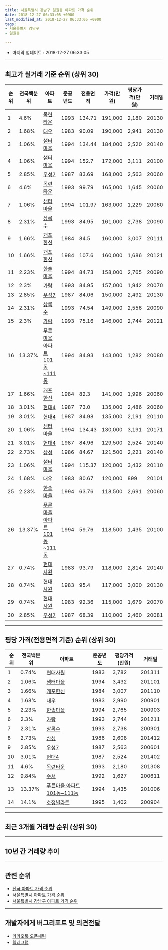 ```yaml
---
title: 서울특별시 강남구 일원동 아파트 가격 순위
date: 2018-12-27 06:33:05 +0900
last_modified_at: 2018-12-27 06:33:05 +0900
tags:
- 서울특별시 강남구
- 일원동

---
```


* 마지막 업데이트 : 2018-12-27 06:33:05

---

## 최고가 실거래 기준 순위 (상위 30)


|순위|전국백분위|아파트|준공년도|전용면적|가격(만원)|평당가격(만원)|거래일|
|---|---|---|---|---|---|---|---|
|1|4.6%|[목련타운](https://search.naver.com/search.naver?query=%EC%84%9C%EC%9A%B8%ED%8A%B9%EB%B3%84%EC%8B%9C+%EA%B0%95%EB%82%A8%EA%B5%AC+%EC%9D%BC%EC%9B%90%EB%8F%99+%EB%AA%A9%EB%A0%A8%ED%83%80%EC%9A%B4)|1993|134.71|191,000|2,180|201308|
|2|1.68%|[대우](https://search.naver.com/search.naver?query=%EC%84%9C%EC%9A%B8%ED%8A%B9%EB%B3%84%EC%8B%9C+%EA%B0%95%EB%82%A8%EA%B5%AC+%EC%9D%BC%EC%9B%90%EB%8F%99+%EB%8C%80%EC%9A%B0)|1983|90.09|190,000|2,941|201304|
|3|1.06%|[샘터마을](https://search.naver.com/search.naver?query=%EC%84%9C%EC%9A%B8%ED%8A%B9%EB%B3%84%EC%8B%9C+%EA%B0%95%EB%82%A8%EA%B5%AC+%EC%9D%BC%EC%9B%90%EB%8F%99+%EC%83%98%ED%84%B0%EB%A7%88%EC%9D%84)|1994|134.44|184,000|2,520|201404|
|4|1.06%|[샘터마을](https://search.naver.com/search.naver?query=%EC%84%9C%EC%9A%B8%ED%8A%B9%EB%B3%84%EC%8B%9C+%EA%B0%95%EB%82%A8%EA%B5%AC+%EC%9D%BC%EC%9B%90%EB%8F%99+%EC%83%98%ED%84%B0%EB%A7%88%EC%9D%84)|1994|152.7|172,000|3,111|201007|
|5|2.85%|[우성7](https://search.naver.com/search.naver?query=%EC%84%9C%EC%9A%B8%ED%8A%B9%EB%B3%84%EC%8B%9C+%EA%B0%95%EB%82%A8%EA%B5%AC+%EC%9D%BC%EC%9B%90%EB%8F%99+%EC%9A%B0%EC%84%B17)|1987|83.69|168,000|2,563|200601|
|6|4.6%|[목련타운](https://search.naver.com/search.naver?query=%EC%84%9C%EC%9A%B8%ED%8A%B9%EB%B3%84%EC%8B%9C+%EA%B0%95%EB%82%A8%EA%B5%AC+%EC%9D%BC%EC%9B%90%EB%8F%99+%EB%AA%A9%EB%A0%A8%ED%83%80%EC%9A%B4)|1993|99.79|165,000|1,645|200601|
|7|1.06%|[샘터마을](https://search.naver.com/search.naver?query=%EC%84%9C%EC%9A%B8%ED%8A%B9%EB%B3%84%EC%8B%9C+%EA%B0%95%EB%82%A8%EA%B5%AC+%EC%9D%BC%EC%9B%90%EB%8F%99+%EC%83%98%ED%84%B0%EB%A7%88%EC%9D%84)|1994|101.97|163,000|1,229|200601|
|8|2.31%|[상록수](https://search.naver.com/search.naver?query=%EC%84%9C%EC%9A%B8%ED%8A%B9%EB%B3%84%EC%8B%9C+%EA%B0%95%EB%82%A8%EA%B5%AC+%EC%9D%BC%EC%9B%90%EB%8F%99+%EC%83%81%EB%A1%9D%EC%88%98)|1993|84.95|161,000|2,738|200901|
|9|1.66%|[개포한신](https://search.naver.com/search.naver?query=%EC%84%9C%EC%9A%B8%ED%8A%B9%EB%B3%84%EC%8B%9C+%EA%B0%95%EB%82%A8%EA%B5%AC+%EC%9D%BC%EC%9B%90%EB%8F%99+%EA%B0%9C%ED%8F%AC%ED%95%9C%EC%8B%A0)|1984|84.5|160,000|3,007|201110|
|10|1.66%|[개포한신](https://search.naver.com/search.naver?query=%EC%84%9C%EC%9A%B8%ED%8A%B9%EB%B3%84%EC%8B%9C+%EA%B0%95%EB%82%A8%EA%B5%AC+%EC%9D%BC%EC%9B%90%EB%8F%99+%EA%B0%9C%ED%8F%AC%ED%95%9C%EC%8B%A0)|1984|107.6|160,000|1,686|201211|
|11|2.23%|[한솔마을](https://search.naver.com/search.naver?query=%EC%84%9C%EC%9A%B8%ED%8A%B9%EB%B3%84%EC%8B%9C+%EA%B0%95%EB%82%A8%EA%B5%AC+%EC%9D%BC%EC%9B%90%EB%8F%99+%ED%95%9C%EC%86%94%EB%A7%88%EC%9D%84)|1994|84.73|158,000|2,765|200903|
|12|2.3%|[가람](https://search.naver.com/search.naver?query=%EC%84%9C%EC%9A%B8%ED%8A%B9%EB%B3%84%EC%8B%9C+%EA%B0%95%EB%82%A8%EA%B5%AC+%EC%9D%BC%EC%9B%90%EB%8F%99+%EA%B0%80%EB%9E%8C)|1993|84.95|157,000|1,942|200702|
|13|2.85%|[우성7](https://search.naver.com/search.naver?query=%EC%84%9C%EC%9A%B8%ED%8A%B9%EB%B3%84%EC%8B%9C+%EA%B0%95%EB%82%A8%EA%B5%AC+%EC%9D%BC%EC%9B%90%EB%8F%99+%EC%9A%B0%EC%84%B17)|1987|84.06|150,000|2,492|201302|
|14|2.31%|[상록수](https://search.naver.com/search.naver?query=%EC%84%9C%EC%9A%B8%ED%8A%B9%EB%B3%84%EC%8B%9C+%EA%B0%95%EB%82%A8%EA%B5%AC+%EC%9D%BC%EC%9B%90%EB%8F%99+%EC%83%81%EB%A1%9D%EC%88%98)|1993|74.54|149,000|2,556|200901|
|15|2.3%|[가람](https://search.naver.com/search.naver?query=%EC%84%9C%EC%9A%B8%ED%8A%B9%EB%B3%84%EC%8B%9C+%EA%B0%95%EB%82%A8%EA%B5%AC+%EC%9D%BC%EC%9B%90%EB%8F%99+%EA%B0%80%EB%9E%8C)|1993|75.16|146,000|2,744|201211|
|16|13.37%|[푸른마을 아파트 101동~111동](https://search.naver.com/search.naver?query=%EC%84%9C%EC%9A%B8%ED%8A%B9%EB%B3%84%EC%8B%9C+%EA%B0%95%EB%82%A8%EA%B5%AC+%EC%9D%BC%EC%9B%90%EB%8F%99+%ED%91%B8%EB%A5%B8%EB%A7%88%EC%9D%84+%EC%95%84%ED%8C%8C%ED%8A%B8+101%EB%8F%99%7E111%EB%8F%99)|1994|84.93|143,000|1,282|200804|
|17|1.66%|[개포한신](https://search.naver.com/search.naver?query=%EC%84%9C%EC%9A%B8%ED%8A%B9%EB%B3%84%EC%8B%9C+%EA%B0%95%EB%82%A8%EA%B5%AC+%EC%9D%BC%EC%9B%90%EB%8F%99+%EA%B0%9C%ED%8F%AC%ED%95%9C%EC%8B%A0)|1984|82.3|141,000|1,996|200603|
|18|3.01%|[현대4](https://search.naver.com/search.naver?query=%EC%84%9C%EC%9A%B8%ED%8A%B9%EB%B3%84%EC%8B%9C+%EA%B0%95%EB%82%A8%EA%B5%AC+%EC%9D%BC%EC%9B%90%EB%8F%99+%ED%98%84%EB%8C%804)|1987|73.0|135,000|2,486|200603|
|19|3.01%|[현대4](https://search.naver.com/search.naver?query=%EC%84%9C%EC%9A%B8%ED%8A%B9%EB%B3%84%EC%8B%9C+%EA%B0%95%EB%82%A8%EA%B5%AC+%EC%9D%BC%EC%9B%90%EB%8F%99+%ED%98%84%EB%8C%804)|1987|84.98|135,000|2,191|201101|
|20|1.06%|[샘터마을](https://search.naver.com/search.naver?query=%EC%84%9C%EC%9A%B8%ED%8A%B9%EB%B3%84%EC%8B%9C+%EA%B0%95%EB%82%A8%EA%B5%AC+%EC%9D%BC%EC%9B%90%EB%8F%99+%EC%83%98%ED%84%B0%EB%A7%88%EC%9D%84)|1994|134.43|130,000|3,191|201711|
|21|3.01%|[현대4](https://search.naver.com/search.naver?query=%EC%84%9C%EC%9A%B8%ED%8A%B9%EB%B3%84%EC%8B%9C+%EA%B0%95%EB%82%A8%EA%B5%AC+%EC%9D%BC%EC%9B%90%EB%8F%99+%ED%98%84%EB%8C%804)|1987|84.96|129,500|2,524|201402|
|22|2.73%|[삼성](https://search.naver.com/search.naver?query=%EC%84%9C%EC%9A%B8%ED%8A%B9%EB%B3%84%EC%8B%9C+%EA%B0%95%EB%82%A8%EA%B5%AC+%EC%9D%BC%EC%9B%90%EB%8F%99+%EC%82%BC%EC%84%B1)|1986|84.67|121,500|2,221|201409|
|23|1.06%|[샘터마을](https://search.naver.com/search.naver?query=%EC%84%9C%EC%9A%B8%ED%8A%B9%EB%B3%84%EC%8B%9C+%EA%B0%95%EB%82%A8%EA%B5%AC+%EC%9D%BC%EC%9B%90%EB%8F%99+%EC%83%98%ED%84%B0%EB%A7%88%EC%9D%84)|1994|115.37|120,000|3,432|201101|
|24|1.68%|[대우](https://search.naver.com/search.naver?query=%EC%84%9C%EC%9A%B8%ED%8A%B9%EB%B3%84%EC%8B%9C+%EA%B0%95%EB%82%A8%EA%B5%AC+%EC%9D%BC%EC%9B%90%EB%8F%99+%EB%8C%80%EC%9A%B0)|1983|80.67|120,000|899|201012|
|25|2.23%|[한솔마을](https://search.naver.com/search.naver?query=%EC%84%9C%EC%9A%B8%ED%8A%B9%EB%B3%84%EC%8B%9C+%EA%B0%95%EB%82%A8%EA%B5%AC+%EC%9D%BC%EC%9B%90%EB%8F%99+%ED%95%9C%EC%86%94%EB%A7%88%EC%9D%84)|1994|63.76|118,500|2,691|200602|
|26|13.37%|[푸른마을 아파트 101동~111동](https://search.naver.com/search.naver?query=%EC%84%9C%EC%9A%B8%ED%8A%B9%EB%B3%84%EC%8B%9C+%EA%B0%95%EB%82%A8%EA%B5%AC+%EC%9D%BC%EC%9B%90%EB%8F%99+%ED%91%B8%EB%A5%B8%EB%A7%88%EC%9D%84+%EC%95%84%ED%8C%8C%ED%8A%B8+101%EB%8F%99%7E111%EB%8F%99)|1994|59.76|118,500|1,435|201006|
|27|0.74%|[현대사원](https://search.naver.com/search.naver?query=%EC%84%9C%EC%9A%B8%ED%8A%B9%EB%B3%84%EC%8B%9C+%EA%B0%95%EB%82%A8%EA%B5%AC+%EC%9D%BC%EC%9B%90%EB%8F%99+%ED%98%84%EB%8C%80%EC%82%AC%EC%9B%90)|1983|93.79|118,000|2,814|201405|
|28|0.74%|[현대사원](https://search.naver.com/search.naver?query=%EC%84%9C%EC%9A%B8%ED%8A%B9%EB%B3%84%EC%8B%9C+%EA%B0%95%EB%82%A8%EA%B5%AC+%EC%9D%BC%EC%9B%90%EB%8F%99+%ED%98%84%EB%8C%80%EC%82%AC%EC%9B%90)|1983|95.4|117,000|3,000|201302|
|29|0.74%|[현대사원](https://search.naver.com/search.naver?query=%EC%84%9C%EC%9A%B8%ED%8A%B9%EB%B3%84%EC%8B%9C+%EA%B0%95%EB%82%A8%EA%B5%AC+%EC%9D%BC%EC%9B%90%EB%8F%99+%ED%98%84%EB%8C%80%EC%82%AC%EC%9B%90)|1983|92.36|115,000|1,679|200703|
|30|2.85%|[우성7](https://search.naver.com/search.naver?query=%EC%84%9C%EC%9A%B8%ED%8A%B9%EB%B3%84%EC%8B%9C+%EA%B0%95%EB%82%A8%EA%B5%AC+%EC%9D%BC%EC%9B%90%EB%8F%99+%EC%9A%B0%EC%84%B17)|1987|68.39|110,000|2,460|200812|


---

## 평당 가격(전용면적 기준) 순위 (상위 30)


|순위|전국백분위|아파트|준공년도|평당가격(만원)|거래일|
|---|---|---|---|---|---|
|1|0.74%|[현대사원](https://search.naver.com/search.naver?query=%EC%84%9C%EC%9A%B8%ED%8A%B9%EB%B3%84%EC%8B%9C+%EA%B0%95%EB%82%A8%EA%B5%AC+%EC%9D%BC%EC%9B%90%EB%8F%99+%ED%98%84%EB%8C%80%EC%82%AC%EC%9B%90)|1983|3,782|201311|
|2|1.06%|[샘터마을](https://search.naver.com/search.naver?query=%EC%84%9C%EC%9A%B8%ED%8A%B9%EB%B3%84%EC%8B%9C+%EA%B0%95%EB%82%A8%EA%B5%AC+%EC%9D%BC%EC%9B%90%EB%8F%99+%EC%83%98%ED%84%B0%EB%A7%88%EC%9D%84)|1994|3,432|201101|
|3|1.66%|[개포한신](https://search.naver.com/search.naver?query=%EC%84%9C%EC%9A%B8%ED%8A%B9%EB%B3%84%EC%8B%9C+%EA%B0%95%EB%82%A8%EA%B5%AC+%EC%9D%BC%EC%9B%90%EB%8F%99+%EA%B0%9C%ED%8F%AC%ED%95%9C%EC%8B%A0)|1984|3,007|201110|
|4|1.68%|[대우](https://search.naver.com/search.naver?query=%EC%84%9C%EC%9A%B8%ED%8A%B9%EB%B3%84%EC%8B%9C+%EA%B0%95%EB%82%A8%EA%B5%AC+%EC%9D%BC%EC%9B%90%EB%8F%99+%EB%8C%80%EC%9A%B0)|1983|2,990|200901|
|5|2.23%|[한솔마을](https://search.naver.com/search.naver?query=%EC%84%9C%EC%9A%B8%ED%8A%B9%EB%B3%84%EC%8B%9C+%EA%B0%95%EB%82%A8%EA%B5%AC+%EC%9D%BC%EC%9B%90%EB%8F%99+%ED%95%9C%EC%86%94%EB%A7%88%EC%9D%84)|1994|2,765|200903|
|6|2.3%|[가람](https://search.naver.com/search.naver?query=%EC%84%9C%EC%9A%B8%ED%8A%B9%EB%B3%84%EC%8B%9C+%EA%B0%95%EB%82%A8%EA%B5%AC+%EC%9D%BC%EC%9B%90%EB%8F%99+%EA%B0%80%EB%9E%8C)|1993|2,744|201211|
|7|2.31%|[상록수](https://search.naver.com/search.naver?query=%EC%84%9C%EC%9A%B8%ED%8A%B9%EB%B3%84%EC%8B%9C+%EA%B0%95%EB%82%A8%EA%B5%AC+%EC%9D%BC%EC%9B%90%EB%8F%99+%EC%83%81%EB%A1%9D%EC%88%98)|1993|2,738|200901|
|8|2.73%|[삼성](https://search.naver.com/search.naver?query=%EC%84%9C%EC%9A%B8%ED%8A%B9%EB%B3%84%EC%8B%9C+%EA%B0%95%EB%82%A8%EA%B5%AC+%EC%9D%BC%EC%9B%90%EB%8F%99+%EC%82%BC%EC%84%B1)|1986|2,608|201412|
|9|2.85%|[우성7](https://search.naver.com/search.naver?query=%EC%84%9C%EC%9A%B8%ED%8A%B9%EB%B3%84%EC%8B%9C+%EA%B0%95%EB%82%A8%EA%B5%AC+%EC%9D%BC%EC%9B%90%EB%8F%99+%EC%9A%B0%EC%84%B17)|1987|2,563|200601|
|10|3.01%|[현대4](https://search.naver.com/search.naver?query=%EC%84%9C%EC%9A%B8%ED%8A%B9%EB%B3%84%EC%8B%9C+%EA%B0%95%EB%82%A8%EA%B5%AC+%EC%9D%BC%EC%9B%90%EB%8F%99+%ED%98%84%EB%8C%804)|1987|2,524|201402|
|11|4.6%|[목련타운](https://search.naver.com/search.naver?query=%EC%84%9C%EC%9A%B8%ED%8A%B9%EB%B3%84%EC%8B%9C+%EA%B0%95%EB%82%A8%EA%B5%AC+%EC%9D%BC%EC%9B%90%EB%8F%99+%EB%AA%A9%EB%A0%A8%ED%83%80%EC%9A%B4)|1993|2,180|201308|
|12|9.84%|[수서](https://search.naver.com/search.naver?query=%EC%84%9C%EC%9A%B8%ED%8A%B9%EB%B3%84%EC%8B%9C+%EA%B0%95%EB%82%A8%EA%B5%AC+%EC%9D%BC%EC%9B%90%EB%8F%99+%EC%88%98%EC%84%9C)|1992|1,627|200611|
|13|13.37%|[푸른마을 아파트 101동~111동](https://search.naver.com/search.naver?query=%EC%84%9C%EC%9A%B8%ED%8A%B9%EB%B3%84%EC%8B%9C+%EA%B0%95%EB%82%A8%EA%B5%AC+%EC%9D%BC%EC%9B%90%EB%8F%99+%ED%91%B8%EB%A5%B8%EB%A7%88%EC%9D%84+%EC%95%84%ED%8C%8C%ED%8A%B8+101%EB%8F%99%7E111%EB%8F%99)|1994|1,435|201006|
|14|14.1%|[호정빌라트](https://search.naver.com/search.naver?query=%EC%84%9C%EC%9A%B8%ED%8A%B9%EB%B3%84%EC%8B%9C+%EA%B0%95%EB%82%A8%EA%B5%AC+%EC%9D%BC%EC%9B%90%EB%8F%99+%ED%98%B8%EC%A0%95%EB%B9%8C%EB%9D%BC%ED%8A%B8)|1995|1,402|200904|


---

## 최근 3개월 거래량 순위 (상위 30)


<div style="width:100%;">
    <canvas id="deal_count_ranking" height="250"></canvas>
</div>


<script>
new Chart(document.getElementById("deal_count_ranking"), {
    type: 'horizontalBar',
    data: {
        labels: ['우성7', '목련타운', '가람', '수서'],
        datasets: [{
            label: '실거래 수',
            data: [1, 1, 1, 1],
            borderColor: "rgba(255, 0, 128, 1)",
            backgroundColor: "rgba(255, 0, 128, 0.5)",
            fill: false,
        }]
    },
    options: {
        responsive: true,
        title: {
            display: true,
            text: '최근 3개월 거래량 순위'
        },
        tooltips: {
            mode: 'index',
            intersect: false,
            callbacks: {
                title: function(tooltipItems, data) {
                    return "실거래 수:";
                },
                label: function(tooltipItem, data) {
                    return data.labels[tooltipItem.index] + ": " + tooltipItem.xLabel;
                }
            }
        },
        hover: {
            mode: 'nearest',
            intersect: true
        },
        scales: {
            xAxes: [{
                display: true,
                scaleLabel: {
                    display: true,
                    labelString: '실거래 수'
                },
                ticks: {
                    suggestedMin: 0,
                }
            }],
            yAxes: [{
                display: true,
                ticks: {
                    autoSkip: false,
                    callback: function(value, index, values) {
                        if (value.length > 15)
                            return value.substr(0, 13) + "...";
                        else
                            return value;
                    }
                },
                scaleLabel: {
                    display: false,
                }
            }]
        }
    }
});

</script>


---

## 10년 간 거래량 추이


<div style="width:100%;">
    <canvas id="deal_progress" height="250"></canvas>
</div>

<script>
new Chart(document.getElementById("deal_progress"), {
    type: 'line',
    data: {
        labels: ['200812','200901','200902','200903','200904','200905','200906','200907','200908','200909','200910','200911','200912','201001','201002','201003','201004','201005','201006','201007','201008','201009','201010','201011','201012','201101','201102','201103','201104','201105','201106','201107','201108','201109','201110','201111','201112','201201','201202','201203','201204','201205','201206','201207','201208','201209','201210','201211','201212','201301','201302','201303','201304','201305','201306','201307','201308','201309','201310','201311','201312','201401','201402','201403','201404','201405','201406','201407','201408','201409','201410','201411','201412','201501','201502','201503','201504','201505','201506','201507','201508','201509','201510','201511','201512','201601','201602','201603','201604','201605','201606','201607','201608','201609','201610','201611','201612','201701','201702','201703','201704','201705','201706','201707','201708','201709','201710','201711','201712','201801','201802','201803','201804','201805','201806','201807','201808','201809','201810','201811','201812'],
        datasets: [{
            label: '실거래 수',
            pointRadius: 1,
            data: [9, 36, 25, 35, 54, 31, 45, 43, 37, 28, 13, 12, 14, 36, 12, 9, 3, 10, 10, 11, 6, 17, 29, 50, 50, 30, 31, 11, 10, 22, 19, 18, 15, 11, 12, 10, 15, 5, 3, 13, 8, 12, 11, 7, 5, 6, 18, 20, 11, 4, 22, 17, 33, 32, 14, 7, 12, 15, 34, 31, 25, 46, 37, 32, 17, 15, 16, 19, 37, 45, 31, 19, 24, 29, 42, 36, 33, 33, 29, 40, 28, 35, 45, 24, 12, 12, 9, 24, 79, 46, 56, 25, 21, 34, 33, 5, 4, 11, 10, 17, 21, 70, 34, 57, 6, 25, 26, 33, 44, 24, 17, 5, 5, 4, 6, 13, 49, 15, 4, 0, 0],
            borderColor: "rgba(255, 201, 14, 1)",
            backgroundColor: "rgba(255, 201, 14, 0.5)",
            fill: true,
        }]
    },
    options: {
        responsive: true,
        title: {
            display: true,
            text: '10년간 거래량 추이'
        },
        tooltips: {
            mode: 'index',
            intersect: false,
        },
        hover: {
            mode: 'nearest',
            intersect: true
        },
        scales: {
            xAxes: [{
                display: true,
                scaleLabel: {
                    display: true,
                    labelString: '년/월'
                }
            }],
            yAxes: [{
                display: true,
                ticks: {
                    suggestedMin: 0,
                },
                scaleLabel: {
                    display: true,
                    labelString: '실거래 수'
                }
            }]
        }
    }
});

</script>


---

## 관련 순위

- [전국 아파트 가격 순위](https://inasie.github.io/apt-ranking/전국)
- [서울특별시 아파트 가격 순위](https://inasie.github.io/apt-ranking/서울특별시)
- [서울특별시 강남구 아파트 가격 순위](https://inasie.github.io/apt-ranking/서울특별시-강남구)


---

## 개발자에게 버그리포트 및 의견전달

- [카카오톡 오픈채팅](https://open.kakao.com/o/gLJUAP4)
- [텔레그램](https://t.me/inasie)


